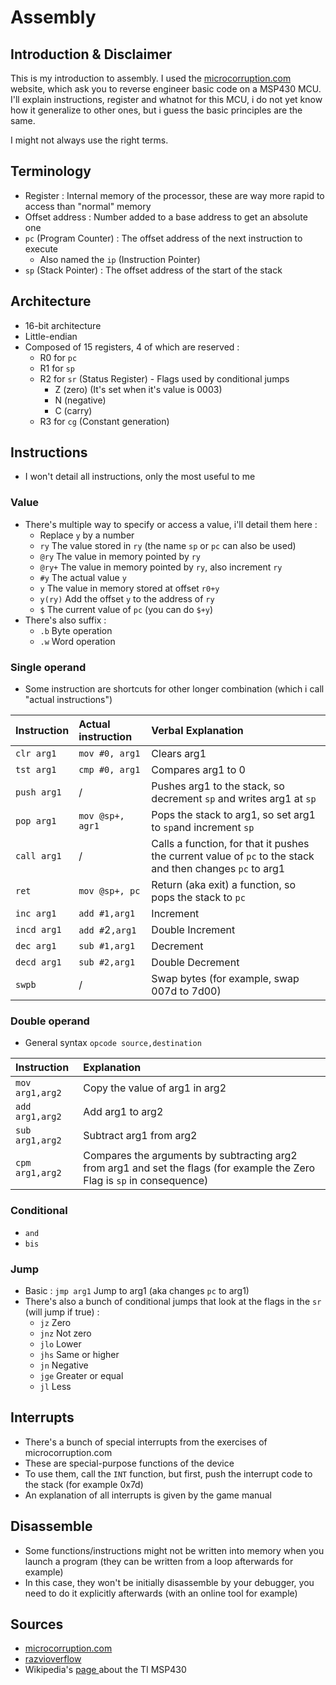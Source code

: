 # Assembly

## Introduction & Disclaimer

This is my introduction to assembly. I used the [microcorruption.com](https://microcorruption.com/) website, which ask you to reverse engineer basic code on a MSP430 MCU. I'll explain instructions, register and whatnot for this MCU, i do not yet know how it generalize to other ones, but i guess the basic principles are the same.

I might not always use the right terms.

## Terminology

* Register : Internal memory of the processor, these are way more rapid to access than "normal" memory
* Offset address : Number added to a base address to get an absolute one
* `pc` \(Program Counter\) : The offset address of the next instruction to execute
  * Also named the `ip` \(Instruction Pointer\)
* `sp` \(Stack Pointer\) : The offset address of the start of the stack 

## Architecture

* 16-bit architecture
* Little-endian
* Composed of 15 registers, 4 of which are reserved :
  * R0 for `pc`
  * R1 for `sp`
  * R2 for `sr` \(Status Register\) - Flags used by conditional jumps
    * Z \(zero\) \(It's set when it's value is 0003\)
    * N \(negative\)
    * C \(carry\)
  * R3 for `cg` \(Constant generation\)

## Instructions

* I won't detail all instructions, only the most useful to me

### Value

* There's multiple way to specify or access a value, i'll detail them here :
  * Replace `y` by a number 
  * `ry` The value stored in `ry` \(the name `sp` or `pc` can also be used\)
  * `@ry` The value in memory pointed by `ry`
  * `@ry+` The value in memory pointed by `ry`, also increment `ry`
  * `#y` The actual value `y`
  * `y` The value in memory stored at offset `r0+y`
  * `y(ry)` Add the offset `y` to the address of `ry`
  * `$` The current value of `pc` \(you can do `$+y`\)
* There's also suffix :
  * `.b` Byte operation
  * `.w` Word operation

### Single operand

* Some instruction are shortcuts for other longer combination \(which i call "actual instructions"\)

| Instruction | Actual instruction | Verbal Explanation |
| :--- | :--- | :--- |
| `clr arg1` | `mov #0, arg1` | Clears arg1 |
| `tst arg1` | `cmp #0, arg1` | Compares arg1 to 0 |
| `push arg1` | / | Pushes arg1 to the stack, so decrement `sp` and writes arg1 at `sp` |
| `pop arg1` | `mov @sp+, agr1` | Pops the stack to arg1, so set arg1 to `sp`and increment `sp` |
| `call arg1` | / | Calls a function, for that it pushes the current value of  `pc` to the stack and then changes `pc` to arg1 |
|  `ret` | `mov @sp+, pc` | Return \(aka exit\) a function, so pops the stack to `pc` |
| `inc arg1` | `add #1,arg1` | Increment |
| `incd arg1` | `add #`2`,arg1` | Double Increment |
| `dec arg1` | `sub #1,arg1` | Decrement |
| `decd arg1` | `sub #2,arg1` | Double Decrement |
| `swpb` | / | Swap bytes \(for example, swap 007d to 7d00\) |

### Double operand

* General syntax `opcode source,destination`

| Instruction | Explanation |
| :--- | :--- |
| `mov arg1,arg2` |  Copy the value of arg1 in arg2 |
| `add arg1,arg2` | Add arg1 to arg2  |
| `sub arg1,arg2` | Subtract arg1 from arg2 |
| `cpm arg1,arg2` | Compares the arguments by subtracting arg2 from arg1 and set the flags \(for example the Zero Flag is `sp` in consequence\) |

### Conditional

* `and`
* `bis`

### Jump

* Basic : `jmp arg1` Jump to arg1 \(aka changes `pc` to arg1\)
* There's also a bunch of conditional jumps that look at the flags in the `sr` \(will jump if true\) :
  * `jz` Zero
  * `jnz` Not zero
  * `jlo` Lower
  * `jhs` Same or higher
  * `jn` Negative
  * `jge` Greater or equal
  * `jl` Less

## Interrupts

* There's a bunch of special interrupts from the exercises of microcorruption.com
* These are special-purpose functions of the device
* To use them, call the `INT` function, but first, push the interrupt code to the stack \(for example 0x7d\)
* An explanation of all interrupts is given by the game manual

## Disassemble

* Some functions/instructions might not be written into memory when you launch a program \(they can be written from a loop afterwards for example\)
* In this case, they won't be initially disassemble by your debugger, you need to do it explicitly afterwards \(with an online tool for example\)

## Sources

* [microcorruption.com](https://microcorruption.com/)
* [razvioverflow](https://razvioverflow.github.io/microcorruption/)
* Wikipedia's [page ](https://en.wikipedia.org/wiki/TI_MSP430)about the TI MSP430



